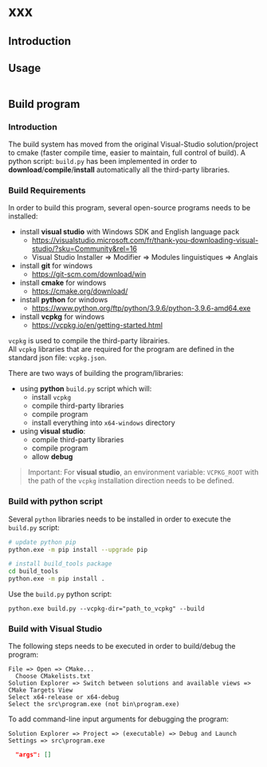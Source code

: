 # xxx

## Introduction


## Usage

``` console
```

## Build program

### Introduction

The build system has moved from the original Visual-Studio solution/project to cmake (faster compile time, easier to maintain, full control of build).
A python script: `build.py` has been implemented in order to **download**/**compile**/**install** automatically all the third-party libraries.

### Build Requirements

In order to build this program, several open-source programs needs to be installed:

- install **visual studio** with Windows SDK and English language pack
    - https://visualstudio.microsoft.com/fr/thank-you-downloading-visual-studio/?sku=Community&rel=16
    - Visual Studio Installer => Modifier => Modules linguistiques => Anglais
- install **git** for windows
    - https://git-scm.com/download/win
- install **cmake** for windows
    - https://cmake.org/download/
- install **python** for windows
    - https://www.python.org/ftp/python/3.9.6/python-3.9.6-amd64.exe
- install **vcpkg** for windows
    - https://vcpkg.io/en/getting-started.html

`vcpkg` is used to compile the third-party librairies.  
All `vcpkg` libraries that are required for the program are defined in the standard json file: `vcpkg.json`.  

There are two ways of building the program/libraries:
- using **python** `build.py` script which will:
    - install `vcpkg`
    - compile third-party libraries
    - compile program
    - install everything into `x64-windows` directory  
- using **visual studio**:
    - compile third-party libraries
    - compile program
    - allow **debug**

> Important: For **visual studio**, an environment variable: `VCPKG_ROOT` with the path of the `vcpkg` installation direction needs to be defined.  

### Build with python script

Several `python` libraries needs to be installed in order to execute the `build.py` script:
``` bash
# update python pip
python.exe -m pip install --upgrade pip

# install build_tools package
cd build_tools
python.exe -m pip install .
```

Use the `build.py` python script:

```console
python.exe build.py --vcpkg-dir="path_to_vcpkg" --build
```

### Build with Visual Studio

The following steps needs to be executed in order to build/debug the program:

```
File => Open => CMake...
  Choose CMakelists.txt
Solution Explorer => Switch between solutions and available views => CMake Targets View
Select x64-release or x64-debug
Select the src\program.exe (not bin\program.exe)
```

To add command-line input arguments for debugging the program:

```
Solution Explorer => Project => (executable) => Debug and Launch Settings => src\program.exe
```

``` json
  "args": []
```